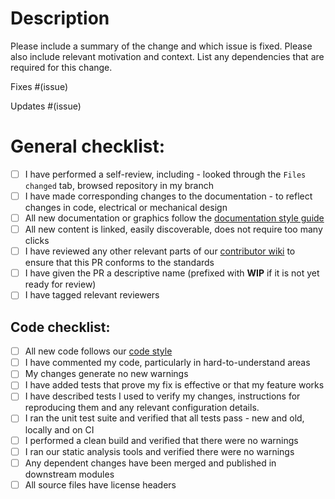 # Description

Please include a summary of the change and which issue is fixed. Please also include relevant motivation and context. List any dependencies that are required for this change.

Fixes #(issue)

Updates #(issue)

# General checklist:

- [ ] I have performed a self-review, including - looked through the `Files changed` tab, browsed repository in my branch
- [ ] I have made corresponding changes to the documentation - to reflect changes in code, electrical or mechanical design
- [ ] All new documentation or graphics follow the [documentation style guide](https://github.com/RespiraWorks/Ventilator/wiki/Documentation-style-guide)
- [ ] All new content is linked, easily discoverable, does not require too many clicks
- [ ] I have reviewed any other relevant parts of our [contributor wiki](https://github.com/RespiraWorks/Ventilator/wiki) to ensure that this PR conforms to the standards
- [ ] I have given the PR a descriptive name (prefixed with **WIP** if it is not yet ready for review)
- [ ] I have tagged relevant reviewers

## Code checklist:

- [ ] All new code follows our [code style](https://github.com/RespiraWorks/Ventilator/wiki/Code-style)
- [ ] I have commented my code, particularly in hard-to-understand areas
- [ ] My changes generate no new warnings
- [ ] I have added tests that prove my fix is effective or that my feature works
- [ ] I have described tests I used to verify my changes, instructions for reproducing them and any relevant configuration details.
- [ ] I ran the unit test suite and verified that all tests pass - new and old, locally and on CI
- [ ] I performed a clean build and verified that there were no warnings
- [ ] I ran our static analysis tools and verified there were no warnings
- [ ] Any dependent changes have been merged and published in downstream modules
- [ ] All source files have license headers
